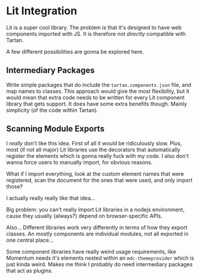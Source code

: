 # Lit Integration

Lit is a super cool library. The problem is that it's designed to have web components imported with JS. It is therefore not *directly* compatible with Tartan.

A few different possibilities are gonna be explored here.

## Intermediary Packages

Write simple packages that do include the `tartan.components.json` file, and map names to classes. This approach would give the most flexibility, but it would mean that extra code needs to be written for every Lit component library that gets support. It does have some extra benefits though. Mainly simplicity (of the code within Tartan).

## Scanning Module Exports

I *really* don't like this idea. First of all it would be ridiculously slow. Plus, most (if not all major) Lit libraries use the decorators that automatically register the elements which is gonna really fuck with my code. I also don't wanna force users to manually import, for obvious reasons.

What if I import everything, look at the custom element names that were registered, scan the document for the ones that were used, and only import those?

I actually really really like that idea...

Big problem: you can't really import Lit libraries in a nodejs environment, cause they usually (always?) depend on browser-specific APIs.

Also... Different libraries work very differently in terms of how they export classes. An mostly components are individual modules, not all exported in one central place...

Some component libraries have really weird usage requirements, like Momentum needs it's elements nested within an `mdc-themeprovider` which is just kinda weird. Makes me think I probably do need intermediary packages that act as plugins.
